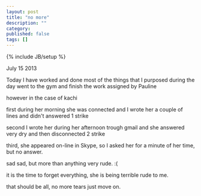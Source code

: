 ```yaml
---
layout: post
title: "no more"
description: ""
category:
published: false 
tags: []
---
```

{% include JB/setup %}

July 15 2013 

Today I have worked and done most of the things that I purposed during the day
went to the gym and finish the work assigned by Pauline

however in the case of kachi 

first during her morning  she was connected and I wrote her a couple of lines and didn't answered 
1 strike

second I wrote her during her afternoon trough gmail and she answered very dry and then disconnected
2 strike

third, she appeared on-line in Skype, so I asked her for a minute of her time, but no answer. 

sad sad, but more than anything very rude. :( 

it is the time to forget everything, she is being terrible rude to me. 

that should be all, no more tears just move on.